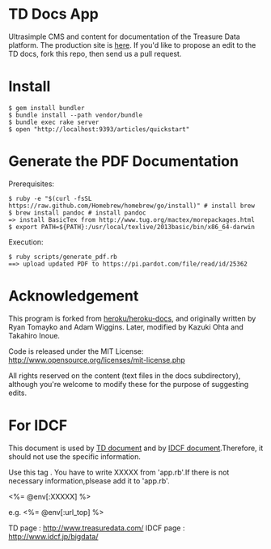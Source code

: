# TD Docs App

Ultrasimple CMS and content for documentation of the Treasure Data platform.  The production site is [here](http://docs.treasuredata.com/). If you'd like to propose an edit to the TD docs, fork this repo, then send us a pull request.

# Install

    $ gem install bundler
    $ bundle install --path vendor/bundle
    $ bundle exec rake server
    $ open "http://localhost:9393/articles/quickstart"
    
# Generate the PDF Documentation

Prerequisites:

    $ ruby -e "$(curl -fsSL https://raw.github.com/Homebrew/homebrew/go/install)" # install brew
    $ brew install pandoc # install pandoc
    => install BasicTex from http://www.tug.org/mactex/morepackages.html
    $ export PATH=${PATH}:/usr/local/texlive/2013basic/bin/x86_64-darwin
    
Execution:

    $ ruby scripts/generate_pdf.rb
    ==> upload updated PDF to https://pi.pardot.com/file/read/id/25362
    
# Acknowledgement

This program is forked from [heroku/heroku-docs](http://github.com/heroku/heroku-docs), and originally written by Ryan Tomayko and Adam Wiggins. Later, modified by Kazuki Ohta and Takahiro Inoue.

Code is released under the MIT License: http://www.opensource.org/licenses/mit-license.php

All rights reserved on the content (text files in the docs subdirectory), although you're welcome to modify these for the purpose of suggesting edits.

# For IDCF
This document is used by [TD document](http://docs.treasuredata.com/) and by [IDCF document](http://ybi-docs.idcfcloud.com/).Therefore, it should not use the specific information.

Use this tag . You have to write XXXXX from 'app.rb'.If there is not necessary information,plsease add it to 'app.rb'.

<%= @env[:XXXXX] %>

e.g.
<%= @env[:url_top] %>

TD page : http://www.treasuredata.com/
IDCF page : http://www.idcf.jp/bigdata/
